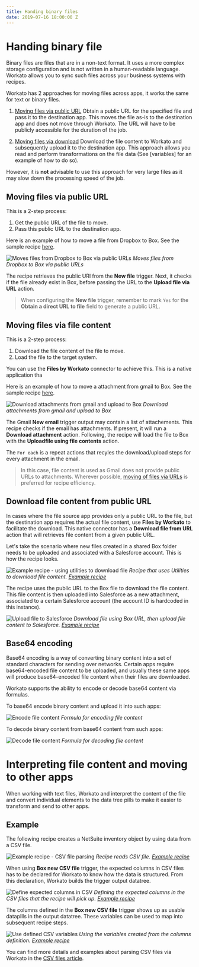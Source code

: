 ```yaml
---
title: Handing binary files
date: 2019-07-16 18:00:00 Z
---
```


# Handing binary file
Binary files are files that are in a non-text format. It uses a more complex storage configuration and is not written in a human-readable language. Workato allows you to sync such files across your business systems with recipes.

Workato has 2 approaches for moving files across apps, it works the same for text or binary files.

1) [Moving files via public URL](#moving-files-via-public-url)
Obtain a public URL for the specified file and pass it to the destination app. This moves the file as-is to the destination app and does not move through Workato. The URL will have to be publicly accessible for the duration of the job.

2) [Moving files via download](#moving-files-via-file-content)
Download the file content to Workato and subsequently upload it to the destination app. This approach allows you read and perform transformations on the file data (See [variables] for an example of how to do so).

However, it is **not** advisable to use this approach for very large files as it may slow down the processing speed of the job.

## Moving files via public URL
This is a 2-step process:
1. Get the public URL of the file to move.
2. Pass this public URL to the destination app.

Here is an example of how to move a file from Dropbox to Box. See the sample recipe [here](https://www.workato.com/recipes/485735).

![Moves files from Dropbox to Box via public URLs](/assets/images/features/files-and-attachments/file-url-recipe.png)
*Moves files from Dropbox to Box via public URLs*

The recipe retrieves the public URl from the **New file** trigger. Next, it checks if the file already exist in Box, before passing the URL to the **Upload file via URL** action.

> When configuring the **New file** trigger, remember to mark `Yes` for the **Obtain a direct URL to file** field to generate a public URL.

## Moving files via file content
This is a 2-step process:
1. Download the file content of the file to move.
2. Load the file to the target system.

You can use the **Files by Workato** connector to achieve this. This is a native application tha

Here is an example of how to move a attachment from gmail to Box. See the sample recipe [here](https://www.workato.com/recipes/485773).

![Download attachments from gmail and upload to Box](/assets/images/features/files-and-attachments/download-file-recipe.png)
*Download attachments from gmail and upload to Box*

The Gmail **New email** trigger output may contain a list of attachements. This recipe checks if the email has attachments. If present, it will run a **Download attachment** action. Following, the recipe will load the file to Box with the **Uploadfile using file contents** action.

The `For each` is a repeat actions that recyles the download/upload steps for every attachment in the email.

> In this case, file content is used as Gmail does not provide public URLs to attachments. Wherever possible, [moving of files via URLs](#moving-tfiles-via-public-url) is preferred for recipe efficiency.

## Download file content from public URL
In cases where the file source app provides only a public URL to the file, but the destination app requires the actual file content, use **Files by Workato** to facilitate the download. This native connector has a **Download file from URL** action that will retrieves file content from a given public URL.

Let's take the scenario where new files created in a shared Box folder needs to be uploaded and associated with a Salesforce account. This is how the recipe looks.

![Example recipe - using utilities to download file](/assets/images/features/files-and-attachments/utilities-download-file.png)
*Recipe that uses Utilities to download file content. [Example recipe](https://www.workato.com/recipes/485775)*

The recipe uses the public URL to the Box file to download the file content. This file content is then uploaded into Salesforce as a new attachment, associated to a certain Salesforce account (the account ID is hardcoded in this instance).

![Upload file to Salesforce](/assets/images/features/files-and-attachments/upload-file-to-salesforce.gif)
*Download file using Box URL, then upload file content to Salesforce. [Example recipe](https://www.workato.com/recipes/485775)*

## Base64 encoding
Base64 encoding is a way of converting binary content into a set of standard characters for sending over networks. Certain apps require base64-encoded file content to be uploaded, and usually these same apps will produce base64-encoded file content when their files are downloaded.

Workato supports the ability to encode or decode base64 content via formulas.

To base64 encode binary content and upload it into such apps:

![Encode file content](/assets/images/features/files-and-attachments/encode-file.png)
*Formula for encoding file content*

To decode binary content from base64 content from such apps:

![Decode file content](/assets/images/features/files-and-attachments/decode-file.png)
*Formula for decoding file content*

# Interpreting file content and moving to other apps
When working with text files, Workato and interpret the content of the file and convert individual elements to the data tree pills to make it easier to transform and send to other apps.

## Example
The following recipe creates a NetSuite inventory object by using data from a CSV file.

![Example recipe - CSV file parsing](/assets/images/features/files-and-attachments/csv-file-parsing-recipe.png)
*Recipe reads CSV file. [Example recipe](https://www.workato.com/recipes/485023)*

When using **Box new CSV file** trigger, the expected columns in CSV files has to be declared for Workato to know how the data is structured. From this declaration, Workato builds the trigger output datatree.

![Define expected columns in CSV](/assets/images/features/files-and-attachments/define-expected-csv-columns.gif)
*Defining the expected columns in the CSV files that the recipe will pick up. [Example recipe](https://www.workato.com/recipes/485023)*

The columns defined in the **Box new CSV file** trigger shows up as usable datapills in the output datatree. These variables can be used to map into subsequent recipe steps.

![Use defined CSV variables](/assets/images/features/files-and-attachments/use-defined-csv-variables.gif)
*Using the variables created from the columns definition. [Example recipe](https://www.workato.com/recipes/485023)*

You can find more details and examples about parsing CSV files via Workato in the [CSV files article](/features/handling-csv-files.md).
